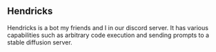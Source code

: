 ## Hendricks
Hendricks is a bot my friends and I in our discord server. It has various capabilities such as arbitrary code execution and sending prompts to a stable diffusion server.
